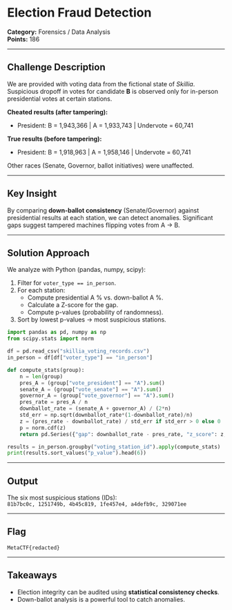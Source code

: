 # Election Fraud Detection

**Category:** Forensics / Data Analysis  
**Points:** 186  

---

## Challenge Description
We are provided with voting data from the fictional state of *Skillia*. Suspicious dropoff in votes for candidate **B** is observed only for in-person presidential votes at certain stations.

**Cheated results (after tampering):**
- President: B = 1,943,366 | A = 1,933,743 | Undervote = 60,741  

**True results (before tampering):**
- President: B = 1,918,963 | A = 1,958,146 | Undervote = 60,741  

Other races (Senate, Governor, ballot initiatives) were unaffected.

---

## Key Insight
By comparing **down-ballot consistency** (Senate/Governor) against presidential results at each station, we can detect anomalies. Significant gaps suggest tampered machines flipping votes from A → B.

---

## Solution Approach
We analyze with Python (pandas, numpy, scipy):

1. Filter for `voter_type == in_person`.  
2. For each station:
   - Compute presidential A % vs. down-ballot A %.  
   - Calculate a Z-score for the gap.  
   - Compute p-values (probability of randomness).  
3. Sort by lowest p-values → most suspicious stations.  

```python
import pandas as pd, numpy as np
from scipy.stats import norm

df = pd.read_csv("skillia_voting_records.csv")
in_person = df[df["voter_type"] == "in_person"]

def compute_stats(group):
    n = len(group)
    pres_A = (group["vote_president"] == "A").sum()
    senate_A = (group["vote_senate"] == "A").sum()
    governor_A = (group["vote_governor"] == "A").sum()
    pres_rate = pres_A / n
    downballot_rate = (senate_A + governor_A) / (2*n)
    std_err = np.sqrt(downballot_rate*(1-downballot_rate)/n)
    z = (pres_rate - downballot_rate) / std_err if std_err > 0 else 0
    p = norm.cdf(z)
    return pd.Series({"gap": downballot_rate - pres_rate, "z_score": z, "p_value": p})

results = in_person.groupby("voting_station_id").apply(compute_stats)
print(results.sort_values("p_value").head(6))
```

---

## Output
The six most suspicious stations (IDs):  
`81b7bc0c, 1251749b, 4b45c819, 1fe457e4, a4defb9c, 329071ee`

---

## Flag
`MetaCTF{redacted}`  

---

## Takeaways
- Election integrity can be audited using **statistical consistency checks**.  
- Down-ballot analysis is a powerful tool to catch anomalies.  
